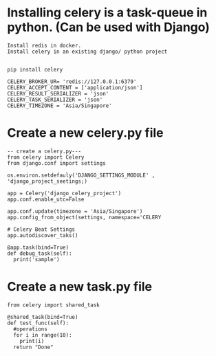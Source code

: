 # Installing celery is a task-queue in python. (Can be used with Django)
```
Install redis in docker. 
Install celery in an existing django/ python project


pip install celery

CELERY_BROKER_UR= 'redis://127.0.0.1:6379'
CELERY_ACCEPT_CONTENT = ['application/json']
CELERY_RESULT_SERIALIZER = 'json'
CELERY_TASK_SERIALIZER = 'json'
CELERY_TIMEZONE = 'Asia/Singapore' 
```

# Create a new celery.py file
```
-- create a celery.py---
from celery import Celery
from django.conf import settings

os.environ.setdefauly('DJANGO_SETTINGS_MODULE' , 'django_project_seetings;)

app = Celery('django_celery_project')
app.conf.enable_utc=False

app.conf.update(timezone = 'Asia/Singapore')
app.config_from_object(settings, namespace='CELERY

# Celery Beat Settings
app.autodiscover_taks()

@app.task(bind=True)
def debug_task(self):
  print('sample')
```

# Create a new task.py file
```
from celery import shared_task 

@shared_task(bind=True)
def test_func(self):
  #operations
  for i in range(10):
    print(i)
  return "Done"
```
